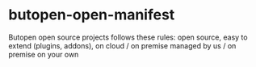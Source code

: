 # butopen-open-manifest
Butopen open source projects follows these rules: open source, easy to extend (plugins, addons), on cloud / on premise managed by us / on premise on your own   
